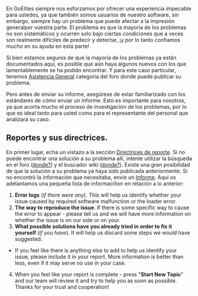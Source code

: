 En GoElites siempre nos esforzamos por ofrecer una experiencia impecable para ustedes, ya que también somos usuarios de nuestro software, sin embargo, siempre hay un problema que puede afectar a la impresión generalpor vuestra parte. El problema es que la mayoría de los problemas no son sistemáticos y ocurren solo bajo ciertas condiciones que a veces son realmente difíciles de predecir y detectar, ¡y por lo tanto confiamos mucho en su ayuda en esta parte!

Si bien estamos seguros de que la mayoría de los problemas ya están documentados aquí, es posible que aún haya algunos nuevos con los que lamentablemente se ha podido encontrar. Y para este caso particular, tenemos [Asistencia General](https://goelites.net/index.php?/forum/35-general-assistance/) categoria del foro donde puede publicar su problema.

Pero antes de enviar su informe, asegúrese de estar familiarizado con los estándares de cómo enviar un informe. Esto es importante para nosotros, ya que acorta mucho el proceso de investigación de los problemas, por lo que es ideal tanto para usted como para el representante del personal que analizará su caso.

## Reportes y sus directrices.

En primer lugar, echa un vistazo a la sección [Directrices de reporte](https://goelites.net/index.php?/forum/35-general-assistance/&do=add). Si no puede encontrar una solución a su problema allí, intente utilizar la búsqueda en el foro ([donde?](https://s.put.re/zvYmhVo.png)) y el buscador wiki ([donde?](https://s.put.re/nXLET4e.png)). Existe una gran posibilidad de que la solución a su problema ya haya sido publicada anteriormente. Si no encontró la información que necesitaba, envíe un [Informe](https://goelites.net/index.php?/forum/35-general-assistance/&do=add). Aqui os adelantamos una pequeña lista de informaciñon en relación a lo anterior:

1. **Error logs** (*if there were any*). This will help us identify whether your issue caused by required software malfunction or the loader error.
2. **The way to reproduce the issue**. If there is some specific way to cause the error to appear - please tell us and we will have more information on whether the issue is on our side or on your.
3. **What possible solutions have you already tried in order to fix it yourself** (*if you have*). It will help us discard some steps we would have suggested.
- If you feel like there is anything else to add to help us identify your issue, please include it in your report. More information is better than less, even if it may serve no use in your case. 
4. When you feel like your report is complete - press "**Start New Topic**" and our team will review it and try to help you as soon as possible. Thanks for your trust and cooperation!
